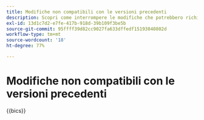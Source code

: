 ```yaml
---
title: Modifiche non compatibili con le versioni precedenti
description: Scopri come interrompere le modifiche che potrebbero richiedere aggiornamenti al codice personalizzato o all’estensione.
exl-id: 13d1c7d2-e7fe-417b-918d-39b109f3be5b
source-git-commit: 95ffff39d82cc9027fa633dffedf15193040802d
workflow-type: tm+mt
source-wordcount: '18'
ht-degree: 77%

---
```


# Modifiche non compatibili con le versioni precedenti

{{bics}}
